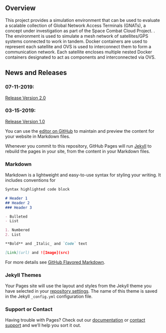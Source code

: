 ## Overview

This project provides a simulation environment that can be used to evaluate a scalable collection of Global Network Access Terminals (GNATs), a concept under investigation as part of the Space Combat Cloud Project. . The environment is used to simulate a mesh network of satellites/GPS systems connected to work in tandem. Docker containers are used to represent each satellite and OVS is used to interconnect them to form a communication network. Each satellite encloses multiple nested Docker containers designated to act as components and interconnected via OVS. 


## News and Releases

### 07-11-2019: 
[Release Version 2.0](https://github.com/nprabhu2195/SpaceCloudSite/blob/master/spacecloud-sim_doc2.0.pdf)

### 03-15-2019: 
[Release Version 1.0](https://github.com/nprabhu2195/SpaceCloudSite/blob/master/spacecloud-sim_doc1.0.pdf)


You can use the [editor on GitHub](https://github.com/nprabhu2195/SpaceCloudSite/edit/master/index.md) to maintain and preview the content for your website in Markdown files.

Whenever you commit to this repository, GitHub Pages will run [Jekyll](https://jekyllrb.com/) to rebuild the pages in your site, from the content in your Markdown files.

### Markdown

Markdown is a lightweight and easy-to-use syntax for styling your writing. It includes conventions for

```markdown
Syntax highlighted code block

# Header 1
## Header 2
### Header 3

- Bulleted
- List

1. Numbered
2. List

**Bold** and _Italic_ and `Code` text

[Link](url) and ![Image](src)
```

For more details see [GitHub Flavored Markdown](https://guides.github.com/features/mastering-markdown/).

### Jekyll Themes

Your Pages site will use the layout and styles from the Jekyll theme you have selected in your [repository settings](https://github.com/nprabhu2195/SpaceCloudSite/settings). The name of this theme is saved in the Jekyll `_config.yml` configuration file.

### Support or Contact

Having trouble with Pages? Check out our [documentation](https://help.github.com/categories/github-pages-basics/) or [contact support](https://github.com/contact) and we’ll help you sort it out.
